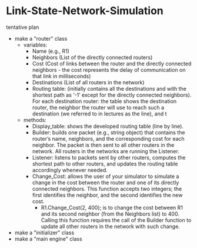 # Link-State-Network-Simulation

tentative plan
* make a "router" class
  *  variables:
      - Name (e.g., R1)
      - Neighbors (List of the directly connected routers)
      - Cost (Cost of links between the router and the directly connected neighbors - the cost represents the delay of communication on that link in milliseconds)
      - Destinations (List of all routers in the network)
      - Routing table:  (initially contains all the destinations and with the shortest path as ‘-1’ except for the directly connected neighbors). For each destination router: the table shows the destination router, the neighbor the router will use to reach such a destination (we referred to in lectures as the line), and t
   * methods:
      - Display_table: shows the developed routing table (line by line).
      - Builder: builds one packet (e.g., string object) that contains the router’s name, neighbors, and the corresponding cost for each neighbor. The packet is then sent to all other routers in the network. All routers in the networks are running the Listener.
      - Listener: listens to packets sent by other routers, computes the shortest path to other routers, and updates the routing table accordingly whenever needed.
      - Change_Cost: allows the user of your simulator to simulate a change in the cost between the router and one of its directly connected neighbors. This function accepts two integers; the first identifies the neighbor, and the second identifies the new cost.
           - R1.Change_Cost(2, 400); is to change the cost between R1 and its second neighbor (from the Neighbors list) to 400. Calling this function requires the call of the Builder function to update all other routers in the network with such change.
* make a "initializer" class
* make a "main engine" class
